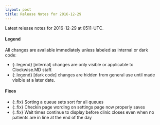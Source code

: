 ```yaml
---
layout: post
title: Release Notes for 2016-12-29
---
```


Latest release notes for 2016-12-29 at 0511-UTC.

<div class='legend' markdown='1'>

#### Legend

All changes are available immediately unless labeled as internal or dark code:

- {:.legend} [internal] changes are only visible or applicable to Clockwise.MD staff.
- {:.legend} [dark code] changes are hidden from general use until made visible at a later date.

</div>


<div class='fixes' markdown='1'>

#### Fixes

- {:.fix} Sorting a queue sets sort for all queues
- {:.fix} Checkin page wording on settings page now properly saves
- {:.fix} Wait times continue to display before clinic closes even when no patients are in line at the end of the day

</div>
